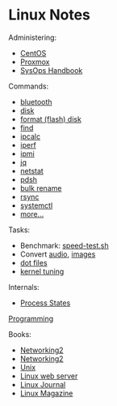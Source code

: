 # Linux Notes

Administering:

* [CentOS](../centos/)
* [Proxmox](../proxmox/)
* [SysOps Handbook](https://abarrak.gitbook.io/linux-sysops-handbook/)

Commands:

* [bluetooth](cli-bluetooth.html)
* [disk](cli-disk.html)
* [format (flash) disk](cli-disk-format.html)
* [find](cli-find.html)
* [ipcalc](cli-ipcalc.html)
* [iperf](cli-iperf.html)
* [ipmi](cli-ipmi.html)
* [jq](cli-jq.html)
* [netstat](cli-netstat.html)
* [pdsh](cli-pdsh.html)
* [bulk rename](cli-rename-files.html)
* [rsync](cli-rsync.html)
* [systemctl](cli-systemctl.html)
* [more...](cli.html)

Tasks:

* Benchmark: [speed-test.sh](speed-test.sh)
* Convert [audio](convert-audio.html), [images](convert-image.html)
* [dot files](../apps/dot-files)
* [kernel tuning](kernel-tuning.html)

Internals:

* [Process States](https://raw.githubusercontent.com/abarrak/linux-sysops-handbook/main/images/process-states.png)

[Programming](../programming/)


Books:

* [Networking2](http://nnc3.com/mags/networking/)
* [Networking2](http://nnc3.com/mags/Networking2/)
* [Unix](http://nnc3.com/mags/unix3/)
* [Linux web server](http://nnc3.com/mags/lnXwwwsvr/)
* [Linux Journal](http://nnc3.com/mags/LM18/LJ/tocindex.html)
* [Linux Magazine](http://nnc3.com/mags/LM10/)
